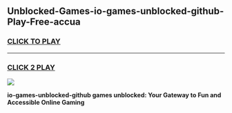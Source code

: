 
## Unblocked-Games-io-games-unblocked-github-Play-Free-accua
<h3>
<a href="https://premium76.site?title=io-games-unblocked-github&ref=10A">CLICK TO PLAY</a></h3>
<hr>

<h3>
<a href="https://premium76.site?title=io-games-unblocked-github&ref=10A">CLICK 2 PLAY</a>
  
</h3>

<a href="https://premium76.site?title=io-games-unblocked-github&ref=10A"><img src="https://clearcache.store/games.png"></a>


**io-games-unblocked-github games unblocked: Your Gateway to Fun and Accessible Online Gaming**
